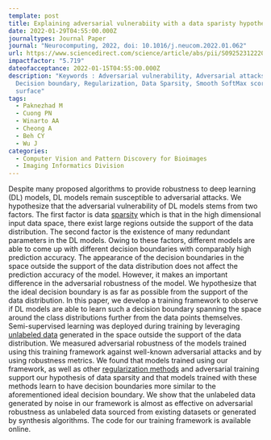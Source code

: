 ```yaml
---
template: post
title: Explaining adversarial vulnerabiity with a data sparisty hypothesis
date: 2022-01-29T04:55:00.000Z
journaltypes: Journal Paper
journal: "Neurocomputing, 2022, doi: 10.1016/j.neucom.2022.01.062"
url: https://www.sciencedirect.com/science/article/abs/pii/S0925231222000819
impactfactor: "5.719"
dateofacceptance: 2022-01-15T04:55:00.000Z
description: "Keywords : Adversarial vulnerability, Adversarial attacks,
  Decision boundary, Regularization, Data Sparsity, Smooth SoftMax score
  surface"
tags:
  - Paknezhad M
  - Cuong PN
  - Winarto AA
  - Cheong A
  - Beh CY
  - Wu J
categories:
  - Computer Vision and Pattern Discovery for Bioimages
  - Imaging Informatics Division
---
```

<!--StartFragment-->

Despite many proposed algorithms to provide robustness to deep learning (DL) models, DL models remain susceptible to adversarial attacks. We hypothesize that the adversarial vulnerability of DL models stems from two factors. The first factor is data [sparsity](https://www.sciencedirect.com/topics/computer-science/sparsity "Learn more about sparsity from ScienceDirect's AI-generated Topic Pages") which is that in the high dimensional input data space, there exist large regions outside the support of the data distribution. The second factor is the existence of many redundant parameters in the DL models. Owing to these factors, different models are able to come up with different decision boundaries with comparably high prediction accuracy. The appearance of the decision boundaries in the space outside the support of the data distribution does not affect the prediction accuracy of the model. However, it makes an important difference in the adversarial robustness of the model. We hypothesize that the ideal decision boundary is as far as possible from the support of the data distribution. In this paper, we develop a training framework to observe if DL models are able to learn such a decision boundary spanning the space around the class distributions further from the data points themselves. Semi-supervised learning was deployed during training by leveraging [unlabeled data](https://www.sciencedirect.com/topics/computer-science/unlabeled-data "Learn more about unlabeled data from ScienceDirect's AI-generated Topic Pages") generated in the space outside the support of the data distribution. We measured adversarial robustness of the models trained using this training framework against well-known adversarial attacks and by using robustness metrics. We found that models trained using our framework, as well as other [regularization methods](https://www.sciencedirect.com/topics/computer-science/regularization-method "Learn more about regularization methods from ScienceDirect's AI-generated Topic Pages") and adversarial training support our hypothesis of data sparsity and that models trained with these methods learn to have decision boundaries more similar to the aforementioned ideal decision boundary. We show that the unlabeled data generated by noise in our framework is almost as effective on adversarial robustness as unlabeled data sourced from existing datasets or generated by synthesis algorithms. The code for our training framework is available online.

<!--EndFragment-->